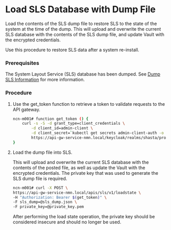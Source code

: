 # Load SLS Database with Dump File

Load the contents of the SLS dump file to restore SLS to the state of the system at the time of the dump. This will upload and overwrite the current SLS database with the contents of the SLS dump file, and update Vault with the encrypted credentials.

Use this procedure to restore SLS data after a system re-install.

### Prerequisites

The System Layout Service \(SLS\) database has been dumped. See [Dump SLS Information](Dump_SLS_Information.md) for more information.

### Procedure


1.  Use the get\_token function to retrieve a token to validate requests to the API gateway.

    ```bash
    ncn-m001# function get_token () {
        curl -s -S -d grant_type=client_credentials \
            -d client_id=admin-client \
            -d client_secret=`kubectl get secrets admin-client-auth -o jsonpath='{.data.client-secret}' | base64 -d` \
            https://api-gw-service-nmn.local/keycloak/realms/shasta/protocol/openid-connect/token | jq -r '.access_token'
    }
    ```

2.  Load the dump file into SLS.

    This will upload and overwrite the current SLS database with the contents of the posted file, as well as update the Vault with the encrypted credentials. The private key that was used to generate the SLS dump file is required.

    ```bash
    ncn-m001# curl -X POST \
    https://api-gw-service-nmn.local/apis/sls/v1/loadstate \
    -H "Authorization: Bearer $(get_token)" \
    -F sls_dump=@sls_dump.json \
    -F private_key=@private_key.pem
    ```

    After performing the load state operation, the private key should be considered insecure and should no longer be used.

